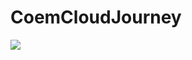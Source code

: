 # CoemCloudJourney

<a href="https://azuredeploy.net/" target="_blank">
    <img src="https://azuredeploy.net/deploybutton.png"/>
</a>
